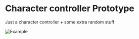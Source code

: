 # Character controller Prototype

Just a character controller + some extra random stuff

![Example](https://github.com/Nova-Ardent/PlayerControllerPrototype/blob/main/ExampleGif.gif)
